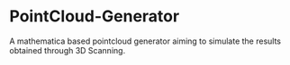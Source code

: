 # PointCloud-Generator

A mathematica based pointcloud generator aiming to simulate the results obtained through 3D Scanning.

